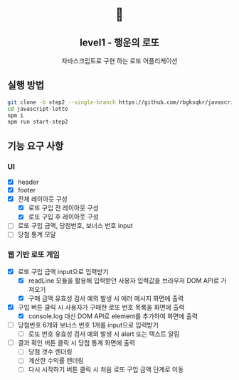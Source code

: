 <h1 align="middle">🎱</h1>
<h2 align="middle">level1 - 행운의 로또</h2>
<p align="middle">자바스크립트로 구현 하는 로또 어플리케이션</p>

## 실행 방법
```bash
git clone -b step2 --single-branch https://github.com/rbgksqkr/javascript-lotto.git
cd javascript-lotto
npm i
npm run start-step2
```

## 기능 요구 사항

### UI
- [x] header
- [x] footer
- [x] 전체 레이아웃 구성
  - [x] 로또 구입 전 레이아웃 구성
  - [x] 로또 구입 후 레이아웃 구성
- [ ] 로또 구입 금액, 당첨번호, 보너스 번호 input
- [ ] 당첨 통계 모달

### 웹 기반 로또 게임
- [x] 로또 구입 금액 input으로 입력받기
  - [x] readLine 모듈을 활용해 입력받던 사용자 입력값을 브라우저 DOM API로 가져오기
  - [x] 구매 금액 유효성 검사 예외 발생 시 에러 메시지 화면에 출력
- [x] 구입 버튼 클릭 시 사용자가 구매한 로또 번호 목록을 화면에 출력
  - [x] console.log 대신 DOM API로 element를 추가하여 화면에 출력
- [ ] 당첨번호 6개와 보너스 번호 1개를 input으로 입력받기
  - [ ] 로또 번호 유효성 검사 예외 발생 시 alert 또는 텍스트 알림
- [ ] 결과 확인 버튼 클릭 시 당첨 통계 화면에 출력
  - [ ] 당첨 갯수 렌더링
  - [ ] 계산한 수익률 렌더링
  - [ ] 다시 시작하기 버튼 클릭 시 처음 로또 구입 금액 단계로 이동
